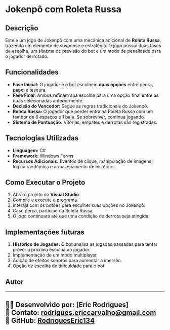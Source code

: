 # Jokenpô com Roleta Russa

## Descrição
Este é um jogo de Jokenpô com uma mecânica adicional de **Roleta Russa**, trazendo um elemento de suspense e estratégia. O jogo possui duas fases de escolha, um sistema de previsão do bot e um modo de penalidade para o jogador derrotado.

## Funcionalidades
- **Fase Inicial:** O jogador e o bot escolhem **duas opções** entre pedra, papel e tesoura.
- **Fase Final:** Ambos refinam sua escolha para uma opção final entre as duas selecionadas anteriormente.
- **Decisão do Vencedor:** Segue as regras tradicionais do Jokenpô.
- **Roleta Russa:** O jogador que perder entra na Roleta Russa com um tambor de 6 espaços e 1 bala. Se sobreviver, continua jogando.
- **Sistema de Pontuação:** Vitórias, empates e derrotas são registradas.

## Tecnologias Utilizadas
- **Linguagem:** C#
- **Framework:** Windows Forms
- **Recursos Adicionais:** Eventos de clique, manipulação de imagens, lógica randômica e armazenamento de histórico.

## Como Executar o Projeto
1. Abra o projeto no **Visual Studio**.
2. Compile e execute o programa.
3. Interaja com os botões para escolher suas opções no Jokenpô.
4. Caso perca, participe da Roleta Russa.
5. O jogo continuará até que uma condição de derrota seja atingida.

## Implementações futuras
1. **Histórico de Jogadas:** O bot analisa as jogadas passadas para tentar prever a próxima escolha do jogador.
2. Implementação de um modo multiplayer.
3. Adição de efeitos sonoros para aumentar a imersão.
4. Opção de escolha de dificuldade para o bot.

## Autor  
---
👨‍💻 **Desenvolvido por:** [Eric Rodrigues]  
📧 **Contato:** rodrigues.ericcarvalho@gmail.com  
📌 **GitHub:** [RodriguesEric134](github.com/RodriguesEric134)  
---






